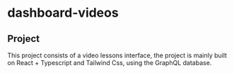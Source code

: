 # dashboard-videos

## Project
This project consists of a video lessons interface, the project is mainly built on React + Typescript and Tailwind Css, using the GraphQL database.
